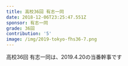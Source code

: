 ```yaml
---
title: 高校36回 有志一同
date: 2018-12-06T23:25:47.551Z
sponsor: 有志一同
grade: 36回
contribution: '5'
image: /img/2019-tokyo-fhs36-7.png
---
```

高校36回 有志一同は、2019.4.20の当番幹事です
